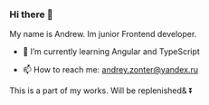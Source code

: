 ### Hi there 👋

My name is Andrew. Im junior Frontend developer.


<!-- - 🔭 I’m currently working on ... -->
- 🌱 I’m currently learning Angular and TypeScript
<!-- - 👯 I’m looking to collaborate on ... -->
<!-- - 🤔 I’m looking for help with ... -->
<!-- - 💬 Ask me about ... -->
- 📫 How to reach me: andrey.zonter@yandex.ru
<!-- - 😄 Pronouns: ... -->
<!-- - ⚡ Fun fact: ... -->

This is a part of my works. Will be replenished&
                       ⏬
